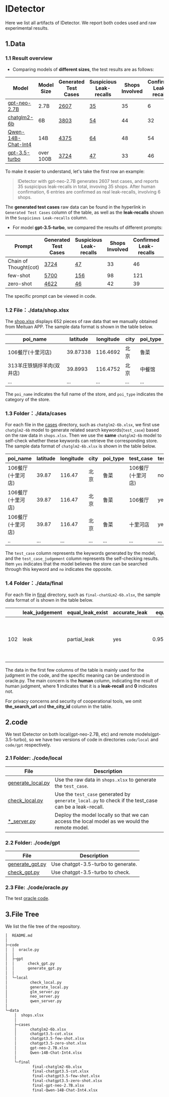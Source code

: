 # lDetector

Here we list all artifacts of lDetector. We report both codes used and raw experimental results.  


## 1.Data  


### 1.1 Result overview

- Comparing models of **different sizes**, the test results are as follows:

| Model                                                        | Model Size | Generated Test Cases                                         | Suspicious Leak-recalls                                      | Shops Involved | Confirmed Leak-recalls | Confirmed Shops Involved | False positive |
| ------------------------------------------------------------ | ---------- | ------------------------------------------------------------ | ------------------------------------------------------------ | -------------- | ---------------------- | ------------------------ | -------------- |
| [gpt-neo-2.7B](https://huggingface.co/EleutherAI/gpt-neo-2.7B) | 2.7B       | [2607](https://github.com/xieeryihe/lDetector/blob/main/data/cases/gpt-neo-2.7B.xlsx) | [35](https://github.com/xieeryihe/lDetector/blob/main/data/final/final-gpt-neo-2.7B.xlsx) | 35             | 6                      | 6                        | 29             |
| [chatglm2-6b](https://huggingface.co/THUDM/chatglm2-6b)      | 6B         | [3803](https://github.com/xieeryihe/lDetector/blob/main/data/cases/chatglm2-6b.xlsx) | [54](https://github.com/xieeryihe/lDetector/blob/main/data/final/final-chatglm2-6b.xlsx) | 44             | 32                     | 26                       | 22             |
| [Qwen-14B-Chat-Int4](https://huggingface.co/Qwen/Qwen-14B-Chat-Int4) | 14B        | [4375](https://github.com/xieeryihe/lDetector/blob/main/data/cases/Qwen-14B-Chat-Int4.xlsx) | [64](https://github.com/xieeryihe/lDetector/blob/main/data/final/final-Qwen-14B-Chat-Int4.xlsx) | 48             | 54                     | 40                       | 10             |
| [gpt-3.5-turbo](https://platform.openai.com/docs/models/gpt-3-5) | over 100B  | [3724](https://github.com/xieeryihe/lDetector/blob/main/data/cases/chatgpt3.5-cot.xlsx) | [47](https://github.com/xieeryihe/lDetector/blob/main/data/final/final-chatgpt3.5-cot.xlsx) | 33             | 46                     | 33                       | 1              |

To make it easier to understand, let's take the first row an example: 

> lDetector with gpt-neo-2.7B generates 2607 test cases, and reports 35 suspicipus leak-recalls in total, invoving 35 shops. After human confirmation, 6 entries are confirmed as real leak-recalls, involving 6 shops.

  

The **generated test cases** raw data can be found in the hyperlink in `Generated Test Cases` column of the table, as well as the **leak-recalls** shown in the `Suspicious Leak-recalls` column.  



- For model **gpt-3.5-turbo**, we compared the results of different prompts:

| Prompt                | Generated Test Cases                                         | Suspicious Leak-recalls                                      | Shops Involved | Confirmed Leak-recalls | Confirmed Shops Involved | False positive |
| --------------------- | ------------------------------------------------------------ | ------------------------------------------------------------ | -------------- | ---------------------- | ------------------------ | -------------- |
| Chain of Thought(cot) | [3724](https://github.com/xieeryihe/lDetector/blob/main/data/cases/chatgpt3.5-cot.xlsx) | [47](https://github.com/xieeryihe/lDetector/blob/main/data/final/final-chatgpt3.5-cot.xlsx) | 33             | 46                     | 33                       | 1              |
| few-shot              | [5700](https://github.com/xieeryihe/lDetector/blob/main/data/cases/chatgpt3.5-few-shot.xlsx) | [156](https://github.com/xieeryihe/lDetector/blob/main/data/final/final-chatgpt3.5-few-shot.xlsx) | 98             | 121                    | 76                       | 35             |
| zero-shot             | [4622](https://github.com/xieeryihe/lDetector/blob/main/data/cases/chatgpt3.5-zero-shot.xlsx) | [46](https://github.com/xieeryihe/lDetector/blob/main/data/final/final-chatgpt3.5-zero-shot.xlsx) | 42             | 39                     | 37                       | 7              |



The specific prompt can be viewed in code.  



### 1.2 File：./data/shop.xlsx

The [shop.xlsx](https://github.com/xieeryihe/lDetector/blob/main/data/shops.xlsx) displays 652 pieces of raw data that we manually obtained from Meituan APP. The sample data format is shown in the table below.

| poi_name                  | latitude | longitude | city | poi_type |
| ------------------------- | -------- | --------- | ---- | -------- |
| 106餐厅(十里河店)         | 39.87338 | 116.4692  | 北京 | 鲁菜     |
| 313羊庄铁锅烀羊肉(双井店) | 39.8993  | 116.4752  | 北京 | 中餐馆   |
| ...                       | ...      | ...       | ...  | ...      |

The `poi_name` indicates the full name of the store, and `poi_type` indicates the category of the store.  



### 1.3 Folder：./data/cases

For each file in the [cases](https://github.com/xieeryihe/lDetector/tree/main/data/cases) directory, such as `chatglm2-6b.xlsx`, we first use `chatglm2-6b` model to generate related search keywords(`test_case`) based on the raw data in `shops.xlsx`. Then we use the **same** `chatglm2-6b` model to self-check whether these keywords can retrieve the corresponding store. The sample data format of `chatglm2-6b.xlsx` is shown in the table below.

| poi_name          | latitude | longitude | city | poi_type | test_case         | test_case_judgement |
| ----------------- | -------- | --------- | ---- | -------- | ----------------- | ------------------- |
| 106餐厅(十里河店) | 39.87    | 116.47    | 北京 | 鲁菜     | 106餐厅(十里河店) | no                  |
| 106餐厅(十里河店) | 39.87    | 116.47    | 北京 | 鲁菜     | 106餐厅           | yes                 |
| 106餐厅(十里河店) | 39.87    | 116.47    | 北京 | 鲁菜     | 十里河店          | yes                 |
| ..                | ...      | ...       | ...  | ...      | ...               | ...                 |

The `test_case` column represents the keywords generated by the model, and the `test_case_judgement` column represents the self-checking results. Item `yes` indicates that the model believes the store can be searched through this keyword and `no` indicates the opposite.  



### 1.4 Folder：./data/final

For each file in [final](https://github.com/xieeryihe/lDetector/tree/main/data/final) directory, such as `final-chatGLm2-6b.xlsx`, the sample data format of is shown in the table below.

|      | leak_judgement | equal_leak_exist | accurate_leak | equal_ratio | query_type  | self_leak | searched_shops                                               | poi_name                                       | latitude | longitude | city | poi_type | test_case    | test_case_judgement | human |
| ---- | -------------- | ---------------- | ------------- | ----------- | ----------- | --------- | ------------------------------------------------------------ | ---------------------------------------------- | -------- | --------- | ---- | -------- | ------------ | ------------------- | ----- |
| 102  | leak           | partial_leak     | yes           | 0.952380952 | equal_query | yes       | ["Let's burger &amp; pasta·非常创意汉堡(蓝色港湾店)",  "Let'sBURGERplus·非常创意汉堡(三里屯店)"] | Let's burger &  pasta·非常创意汉堡(蓝色港湾店) | 39.95    | 116.5     | 北京 | 汉堡     | 非常创意汉堡 | yes                 | 0     |

The data in the first few columns of the table is mainly used for the judgment in the code, and the specific meaning can be understood in oracle.py. The main concern is the **human** column, indicating the result of human judgment, where **1** indicates that it is a **leak-recall** and **0** indicates not.

For privacy concerns and security of cooperational tools, we omit **the_search_url** and **the_city_id** column in the table.  



## 2.code

We test lDetector on both local(gpt-neo-2.7B, etc) and remote models(gpt-3.5-turbo), so we have two versions of code in directories `code/local` and `code/gpt` respectively.

### 2.1 Folder: ./code/local

| File                                                         | Description                                                  |
| ------------------------------------------------------------ | ------------------------------------------------------------ |
| [generate_local.py](https://github.com/xieeryihe/lDetector/blob/main/code/local/generate_local.py) | Use the raw data in `shops.xlsx` to generate the `test_case`. |
| [check_local.py](https://github.com/xieeryihe/lDetector/blob/main/code/local/check_local.py) | Use the `test_case` generated by `generate_local.py` to check if the test_case can be a leak-recall. |
| [*_server.py](https://github.com/xieeryihe/lDetector/blob/main/code/local/glm_server.py) | Deploy the model locally so that we can access the local model as we would the remote model. |

  

### 2.2 Folder: ./code/gpt

| File                                                         | Description                        |
| ------------------------------------------------------------ | ---------------------------------- |
| [generate_gpt.py](https://github.com/xieeryihe/lDetector/blob/main/code/gpt/generate_gpt.py) | Use chatgpt-3.5-turbo to generate. |
| [check_gpt.py](https://github.com/xieeryihe/lDetector/blob/main/code/gpt/check_gpt.py) | Use chatgpt-3.5-turbo to check.    |

  

### 2.3 File: ./code/oracle.py

The test [oracle code](https://github.com/xieeryihe/lDetector/blob/main/code/oracle.py).  



## 3.File Tree

We list the file tree of the repository.

```txt
│  README.md
│
├─code
│  │  oracle.py
│  │
│  ├─gpt
│  │      check_gpt.py
│  │      generate_gpt.py
│  │
│  └─local
│          check_local.py
│          generate_local.py
│          glm_server.py
│          neo_server.py
│          qwen_server.py
│
└─data
    │  shops.xlsx
    │
    ├─cases
    │      chatglm2-6b.xlsx
    │      chatgpt3.5-cot.xlsx
    │      chatgpt3.5-few-shot.xlsx
    │      chatgpt3.5-zero-shot.xlsx
    │      gpt-neo-2.7B.xlsx
    │      Qwen-14B-Chat-Int4.xlsx
    │
    └─final
            final-chatglm2-6b.xlsx
            final-chatgpt3.5-cot.xlsx
            final-chatgpt3.5-few-shot.xlsx
            final-chatgpt3.5-zero-shot.xlsx
            final-gpt-neo-2.7B.xlsx
            final-Qwen-14B-Chat-Int4.xlsx
```


